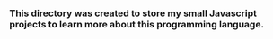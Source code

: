 ### This directory was created to store my small Javascript projects to learn more about this programming language.